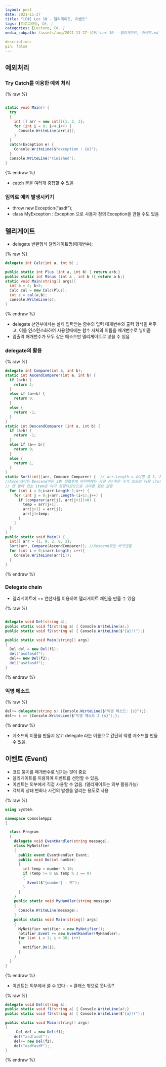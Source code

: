 ```yaml
---
layout: post
date: 2021-11-27
title: "[C#] Lec 10 - 델리게이트, 이벤트"
tags: [프로그래밍, C#, ]
categories: [Lecture, C#, ]
media_subpath: /assets/img/2021-11-27-[C#]-Lec-10---델리게이트,-이벤트.md

description:  
pin: false
---
```



## 예외처리


### Try Catch를 이용한 예외 처리



{% raw %}
```c#

static void Main() {
  try 
  {
    int [] arr = new int[]{1, 2, 3};
    for (int i = 0; i<4;i++) {
      Console.WriteLine(arr[i]);
    }
  }
  catch(Exception e) {
    Console.WriteLine($"exception : {e}");
  }
  Console.WriteLine("Finished");
}
```
{% endraw %}


- catch 문을 여러개 중첩할 수 있음

### 임의로 예외 발생시키기

- throw new Exception(“asdf”);
- class MyException : Exception 으로 사용자 정의 Exception을 만들 수도 있음

## 델리게이트

- delegate 반환형식 델리게이트명(매개변수);


{% raw %}
```c#
delegate int Calc(int a, int b) ;

public static int Plus (int a, int b) { return a+b;}
public static int Minus (int a , int b ){ return a-b;}
static void Main(string[] args){
  int a = 4; b=5;
  Calc cal = new Calc(Plus);
  int c = cal(a,b);
  console.WriteLine(c);
}
```
{% endraw %}


- delegate 선언부에서는 실제 입력받는 함수의 입력 매개변수와 출력 형식을 써주고, 이를 인스턴스화하여 사용할때에는 함수 자체의 이름을 매개변수로 넣어줌
- 입출력 매개변수가 모두 같은 메소드만 델리게이트로 넣을 수 있음

### delegate의 활용



{% raw %}
```c#
delegate int Compare(int a, int b);
static int AscendComparer(int a, int b) {
  if (a>b) {
    return 1;
  }
  else if (a==b) {
    return 0;
  }
  else {
    return -1;
  }
}
static int DescendComparer (int a, int b) {
  if (a>b) {
    return -1;
  }
  else if (a== b){
    return 0;
  }
  else {
    return 1;
  }
}
static Sort(int[]arr, Compare Comparer) {  // arr.Length = 4이면 총 3, 2, 1번 정렬.
//Ascend이든 Descend이든 3번 정렬후에 마지막에는 가장 큰/작은 수가 오므로 다음 iteration에서
// 맨 밑에 있는 item은 이미 정렬되있으므로 고려할 필요 없음
  for (int i = 0;i<arr.Length-1;i++) {
    for (int j = 0;j<arr.Length-(i+1);j++) {
      if (comparer(arr[j], arr[j+1])>0) {
        temp = arr[j+1];
        arr[j+1] = arr[j];
        arr[j]=temp;
      }
    }
  }
}
public static void Main() {
  int[] arr = {1, 9, 2, 8, 3};
  Sort(arr, Compare(AscendComparer)); //Descend로만 바꾸면됨
  for (int i = 0;i<arr.Length; i++){
    Console.WriteLine(arr[i]);
  }
}
```
{% endraw %}



### Delegate chain

- 델리게이트에 += 연산자를 이용하여 델리게이트 체인을 만들 수 있음


{% raw %}
```c#

delegate void Del(string a);
public static void f1(string a) { Console.WriteLine(a);}
public static void f2(string a) { Console.WriteLine($"{a}!!");}

public static void Main(string[] args)
{
  Del del = new Del(f1);
  del("asdfasdf");
  del+= new Del(f2);
  del("asdfasdf");
}
```
{% endraw %}



### 익명 메소드



{% raw %}
```c#
del+= delegate(string s) {Console.WirteLine($"익명 메소드: {s}");};
del+= s => {Console.WriteLine($"익명 메소드 2 {s}");};
```
{% endraw %}


- 메소드의 이름을 만들지 않고 delegate 라는 이름으로 간단히 익명 메소드를 만들 수 있음.

## 이벤트 (Event)

- 코드 뭉치를 매개변수로 넘기는 것이 중요
- 델리게이트를 이용하여 이벤트를 선언할 수 있음.
- 이벤트는 외부에서 직접 사용할 수 없음. (델리게이트는 외부 활용가능)
- 객체의 상태 변화나 사건의 발생을 알리는 용도로 사용


{% raw %}
```c#
using System;

namespace ConsoleApp2
{

  class Program
  {
    delegate void EventHandler(string message);
    class MyNotifier
    {
      public event EventHandler Event;
      public void Do(int number)
      {
        int temp = number % 10;
        if (temp != 0 && temp % 3 == 0)
        {
          Event($"{number} : 짝");
        }
      }
    }
    public static void MyHandler(string message)
    {
      Console.WriteLine(message);
    }
    public static void Main(string[] args)
    {
      MyNotifier notifier = new MyNotifier();
      notifier.Event += new EventHandler(MyHandler);
      for (int i = 1; i < 30; i++)
      {
        notifier.Do(i);
      }
    }
  }
}
```
{% endraw %}


- 이벤트는 외부에서 쓸 수 없다 - > 클래스 밖으로 못나감?


{% raw %}
```c#
delegate void Del(string a);
public static void f1(string a) { Console.WriteLine(a);}
public static void f2(string a) { Console.WriteLine($"{a}!!");}

public static void Main(string[] args)
{
	_Del del = new Del(f1);
	del("asdfasdf");
	del+= new Del(f2);
	del("asdfasdf");_
}
```
{% endraw %}




<script>
  window.MathJax = {
    tex: {
      macros: {
        R: "\\mathbb{R}",
        N: "\\mathbb{N}",
        Z: "\\mathbb{Z}",
        Q: "\\mathbb{Q}",
        C: "\\mathbb{C}",
        proj: "\\operatorname{proj}",
        rank: "\\operatorname{rank}",
        im: "\\operatorname{im}",
        dom: "\\operatorname{dom}",
        codom: "\\operatorname{codom}",
        argmax: "\\operatorname*{arg\,max}",
        argmin: "\\operatorname*{arg\,min}"
      },
      tags: "ams",
      strict: false
    },
    options: {
      skipHtmlTags: ["script", "noscript", "style", "textarea", "pre"]
    }
  };
</script>
<script async src="https://cdn.jsdelivr.net/npm/mathjax@3/es5/tex-mml-chtml.js"></script>
